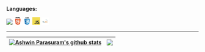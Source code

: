 **Languages:**  

<code><img height="20" src="https://avatars.githubusercontent.com/u/2319114?s=200&v=4"></code>
<code><img height="20" src="https://raw.githubusercontent.com/github/explore/80688e429a7d4ef2fca1e82350fe8e3517d3494d/topics/html/html.png"></code>
<code><img height="20" src="https://raw.githubusercontent.com/github/explore/80688e429a7d4ef2fca1e82350fe8e3517d3494d/topics/css/css.png"></code>
<code><img height="20" src="https://raw.githubusercontent.com/github/explore/80688e429a7d4ef2fca1e82350fe8e3517d3494d/topics/javascript/javascript.png"></code>
<code><img height="20" src="https://raw.githubusercontent.com/github/explore/80688e429a7d4ef2fca1e82350fe8e3517d3494d/topics/mysql/mysql.png"></code>  
<!-- <code><img height="20" src="https://raw.githubusercontent.com/github/explore/80688e429a7d4ef2fca1e82350fe8e3517d3494d/topics/mongodb/mongodb.png"></code>  -->

---

| <a href="https://github.com/ashwinparasuram/github-readme-stats"><img align="center" src="https://github-readme-stats.vercel.app/api?username=ashwinparasuram&show_icons=true&include_all_commits=true&theme=buefy&hide_border=true" alt="Ashwin Parasuram's github stats" /></a> | <a href="https://github.com/ashwinparasuram/github-readme-stats"><img align="center" src="https://github-readme-stats.vercel.app/api/top-langs/?username=ashwinparasuram&layout=compact&theme=buefy&hide_border=true" /></a> |
| ------------- | ------------- |

